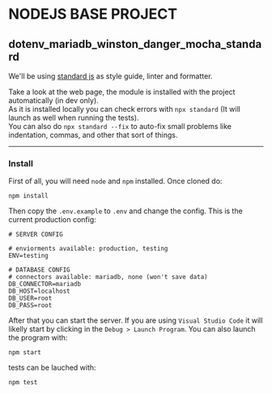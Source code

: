 # NODEJS BASE PROJECT
## dotenv_mariadb_winston_danger_mocha_standard

We'll be using [standard js](https://standardjs.com/) as style guide, linter and formatter.   

Take a look at the web page, the module is installed with the project automatically (in dev only).  
As it is installed locally you can check errors with `npx standard` (It will launch as well when running the tests).  
You can also do `npx standard --fix` to auto-fix small problems like indentation, commas, and other that sort of things.  

---
### Install
First of all, you will need `node` and `npm` installed.
Once cloned do:
```
npm install
```
Then copy the `.env.example` to `.env` and change the config.
This is the current production config:  
```.env
# SERVER CONFIG

# enviorments available: production, testing 
ENV=testing

# DATABASE CONFIG
# connectors available: mariadb, none (won't save data)
DB_CONNECTOR=mariadb
DB_HOST=localhost
DB_USER=root
DB_PASS=root
```
After that you can start the server. If you are using `Visual Studio Code` it will likelly start by clicking in the `Debug > Launch Program`. You can also launch the program with:
```
npm start
```
tests can be lauched with:
```
npm test
```

